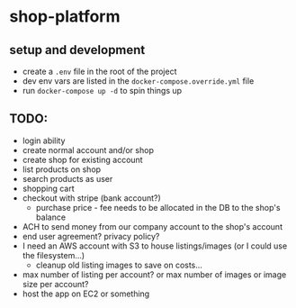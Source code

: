 # shop-platform

## setup and development

- create a `.env` file in the root of the project
- dev env vars are listed in the `docker-compose.override.yml` file
- run `docker-compose up -d` to spin things up

## TODO:

- login ability
- create normal account and/or shop
- create shop for existing account
- list products on shop
- search products as user
- shopping cart
- checkout with stripe (bank account?)
  - purchase price - fee needs to be allocated in the DB to the shop's balance
- ACH to send money from our company account to the shop's account
- end user agreement? privacy policy?
- I need an AWS account with S3 to house listings/images (or I could use the filesystem...)
  - cleanup old listing images to save on costs...
- max number of listing per account? or max number of images or image size per account?
- host the app on EC2 or something
